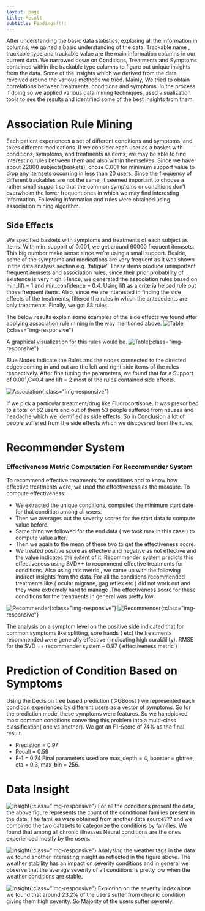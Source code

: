 ```yaml
---
layout: page
title: Result
subtitle: Findings!!!!
---
```

After understanding the basic data statistics, exploring all the information in columns, we gained a basic understanding of the data. Trackable name , trackable type and trackable value are the main information columns in our current data. We narrowed down on Conditions, Treatments and Symptoms contained within the trackable type columns to figure out unique insights from the data.
Some of the insights which we derived from the data revolved around the various methods we tried. Mainly, We tried to obtain correlations between treatments, conditions and symptoms. In the process if doing so we applied various data mining techniques, used visualization tools to see the results and identified some of the best insights from them.

# Association Rule Mining

Each patient experiences a set of different conditions and symptoms, and takes different medications. If we consider each user as a basket with conditions, symptoms, and treatments as items, we may be able to find interesting rules between them and also within themselves.  Since we have about 22000 subjects(baskets), chose 0.001 for minimum support value to drop any itemsets occurring in less than 20 users.
Since the frequency of different trackables are not the same, it seemed important to choose a rather small support so that the common symptoms or conditions don’t overwhelm the lower frequent ones in which we may find interesting information.
Following information and rules were obtained using association mining algorithm.

## Side Effects

We specified baskets with symptoms and treatments of each subject as items. With min_support of 0.001, we get around 60000 frequent itemsets. This big number make sense since we’re using a small support. Beside, some of the symptoms and medications are very frequent as it was shown in the data analysis section e.g. ‘fatigue’. These items produce unimportant frequent itemsets and association rules, since their prior probability of existence is very high. 
Hence, we generated the association rules based on min_lift = 1 and min_confidence = 0.4.
Using lift as a criteria helped rule out those frequent items.
Also, since we are interested in finding the side effects of the treatments, filtered the rules in which the antecedents are only treatments.
Finally, we got 88 rules. 

The below results explain some examples of the side effects we found after applying association rule mining in the way mentioned above.
![Table](/img/data/assoc_table.png){:class="img-responsive"}

A graphical visualization for this rules would be.
![Table](/img/data/assoc_graph.png){:class="img-responsive"}

Blue Nodes indicate the Rules and the nodes connected to the directed edges coming in and out are the left and right side items of the rules respectively.
After fine tuning the parameters, we found that for a Support of 0.001,C=0.4 and lift = 2 most of the rules contained side effects.

![Association](/img/data/assoc_pie.jpg){:class="img-responsive"}

If we pick a particular treatment/drug like Fludrocortisone. It was prescribed to a total of 62 users and out of them 53 people suffered from nausea and headache which we identified as side effects. So in Conclusion a lot of people suffered from the side effects which we discovered from the rules.


# Recommender System
### Effectiveness Metric Computation For Recommender System
To recommend effective treatments for conditions and to know how effective treatments were, we used the effectiveness as the measure.
To compute effectiveness:
* We extracted the unique conditions, computed the minimum start date for that condition among all users.
* Then we averages out the severity scores for the start data to compute value before.
* Same thing we followed for the end data ( we took max in this case ) to compute value after.
* Then we again to the mean of these two to get the effectiveness score. 
* We treated positive score as effective and negative as not effective and the value indicates the extent of it.
Recommender system predicts this effectiveness using SVD++ to recommend effective treatments for conditions. 
Also using this metric , we came up with the following indirect insights from the data.
For all the conditions recommended treatments like ( ocular migrane, gag reflex etc )  did not work out and they were extremely hard to manage .The effectiveness score for these conditions for the treatments in general was pretty low.


![Recommender](/img/data/cond_top10.png){:class="img-responsive"}
![Recommender](/img/data/sym_top10.jpeg.jpg){:class="img-responsive"}

The analysis on a symptom level on the positive side indicated that for common symptoms like splitting, sore hands ( etc) the treatments recommended were generally effective ( indicating high curablility).
RMSE for the SVD ++ recommender system – 0.97 ( effectiveness metric )

# Prediction of Condition Based on Symptoms
Using the Decision tree based prediction ( XGBoost ) we represented each condition experienced by different users as a vector of symptoms. So for the prediction model these symptoms were features. So we handpicked most common conditions converting this problem into a multi-class classification( one vs another). We got an F1-Score of 74% as the final result.
* Precistion = 0.97
* Recall = 0.59
* F-1 = 0.74
Final parameters used are max_depth = 4, booster = gbtree, eta = 0.3, max_bin = 256.

# Data Insight
![Insight](/img/data/common_by_family.jpg){:class="img-responsive"}
For all the conditions present the data, the above figure represents the count of the conditional families present in the data. The families were obtained from another data source??? and we combined the two datasets to categorize the conditions by families. We found that among all chronic illnesses Neural conditions are the ones experienced mostly by the users.

![Insight](/img/data/weather_sev_corr.jpeg){:class="img-responsive"}
Analysing the weather tags in the data we found another interesting insight as reflected in the figure above. The weather stability has an impact on severity conditions and in general we observe that the average severity of all conditions is pretty low when the weather conditions are stable.

![Insight](/img/data/sev_count_plot_grouped.jpeg){:class="img-responsive"}
Exploring on the severity index alone we found that around 23.2% of the users suffer from chronic condition giving them high severity. So Majority of the users suffer severely.
